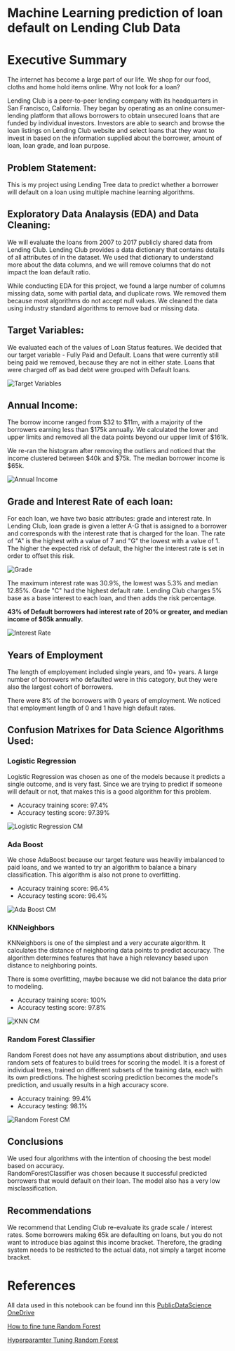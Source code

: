 # Machine Learning prediction of loan default on Lending Club Data

# Executive Summary 

The internet has become a large part of our life.  We shop for our food, cloths and home hold items online.  Why not look for a loan?

Lending Club is a peer-to-peer lending company with its headquarters in San Francisco, California. They began by operating as an online consumer-lending platform that allows borrowers to obtain unsecured loans that are funded by individual investors.  Investors are able to search and browse the loan listings on Lending Club website and select loans that they want to invest in based on the information supplied about the borrower, amount of loan, loan grade, and loan purpose. 

 
## Problem Statement:
This is my project using Lending Tree data to predict whether a borrower will default on a loan using multiple machine learning algorithms.

## Exploratory Data Analaysis (EDA) and Data Cleaning:
We will evaluate the loans from 2007 to 2017 publicly shared data from Lending Club. Lending Club provides a data dictionary that contains details of all attributes of in the dataset. We used that dictionary to understand more about the data columns, and we will remove columns that do not impact the loan default ratio.

While conducting EDA for this project, we found a large number of columns missing data, some with partial data, and duplicate rows.  We removed them because most algorithms do not accept null values. We cleaned the data using industry standard algorithms to remove bad or missing data.

## Target Variables:
We evaluated each of the values of Loan Status features.  We decided that our target variable - Fully Paid and Default.  Loans that were currently still being paid we removed, because they are not in either state.  Loans that were charged off as bad debt were grouped with Default loans.

![Target Variables](./images/target-variables.png "Target Variables")


## Annual Income:
The borrow income ranged from $32 to $11m, with a majority of the borrowers earning less than $175k annually. We calculated the lower and upper limits and removed all the data points beyond our upper limit of $161k.  

We re-ran the histogram after removing the outliers and noticed that the income clustered between $40k and $75k.  The median borrower income is $65k.  

![Annual Income](./images/annual_income.png "Annual Income")


## Grade and Interest Rate of each loan:
For each loan, we have two basic attributes: grade and interest rate. In Lending Club, loan grade is given a letter A-G that is assigned to a borrower and corresponds with the interest rate that is charged for the loan.  The rate of "A" is the highest with a value of 7 and "G" the lowest with a value of 1.  The higher the expected risk of default, the higher the interest rate is set in order to offset this risk.

![Grade](./images/grade.png "Grade Rating")

The maximum interest rate was 30.9%, the lowest was 5.3% and median 12.85%. Grade "C" had the highest default rate. Lending Club charges 5% base as a base interest to each loan, and then adds the risk percentage.

**43% of Default borrowers had interest rate of 20% or greater, and median income of $65k annually.**


![Interest Rate](./images/interest.png "Interest Rate")


## Years of Employment
The length of employement included single years, and 10+ years.  A large number of borrowers who defaulted were in this category, but they were also the largest cohort of borrowers.

There were 8% of the borrowers with 0 years of employment.  We noticed that employment length of 0 and 1 have high default rates.


## Confusion Matrixes for Data Science Algorithms Used:


### Logistic Regression
Logistic Regression was chosen as one of the models because it predicts a single outcome, and is very fast. Since we are trying to predict if someone will default or not, that makes this is a good algorithm for this problem.


- Accuracy training score: 97.4%   
- Accuracy testing score:  97.39%

![Logistic Regression CM](./images/cm-logistic.png "Logistic Regression Image")


### Ada Boost
We chose AdaBoost because our target feature was heaviliy imbalanced to paid loans, and we wanted to try an algorithm to balance a binary classification. This algorithm is also not prone to overfitting.

- Accuracy training score: 96.4%
- Accuracy testing score:  96.4%

![Ada Boost CM](./images/cm-adaboost.png "Adaboost Image")


### KNNeighbors
KNNeighbors is one of the simplest and a very accurate algorithm.  It calculates the distance of neighboring data points to predict accuracy. The algorithm determines features that have a high relevancy based upon distance to neighboring points.

There is some overfitting, maybe because we did not balance the data prior to modeling. 

- Accuracy training score: 100%
- Accuracy testing score:  97.8% 

![KNN CM](./images/cm-kneighbors.png "KNN CM")

### Random Forest Classifier
Random Forest does not have any assumptions about distribution, and uses random sets of features to build trees for scoring the model. It is a forest of individual trees, trained on different subsets of the training data, each with its own predictions.  The highest scoring prediction becomes the model's prediction, and usually results in a high accuracy score.


- Accuracy training: 99.4%        
- Accuracy testing:  98.1%


![Random Forest CM](./images/cm-randomforest.png "Random Forest CM")

## Conclusions 
We used four algorithms with the intention of choosing the best model based on accuracy.  
RandomForestClassifier was chosen because it successful predicted borrowers that would default on their loan. The model also has a very low misclassification.

## Recommendations
We recommend that Lending Club re-evaluate its grade scale / interest rates. Some borrowers making 65k are defaulting on loans, but you do not want to introduce bias against this income bracket.  Therefore, the grading system needs to be restricted to the actual data, not simply a target income bracket. 

# References

All data used in this notebook can be found inn this [PublicDataScience OneDrive](https://1drv.ms/f/s!Auk8iMVy_DM2gvABhoALt3I8kw1-XA)

[How to fine tune Random Forest](https://towardsdatascience.com/random-forest-hyperparameters-and-how-to-fine-tune-them-17aee785ee0d)

[Hyperparamter Tuning Random Forest](https://www.analyticsvidhya.com/blog/2020/03/beginners-guide-random-forest-hyperparameter-tuning/)

